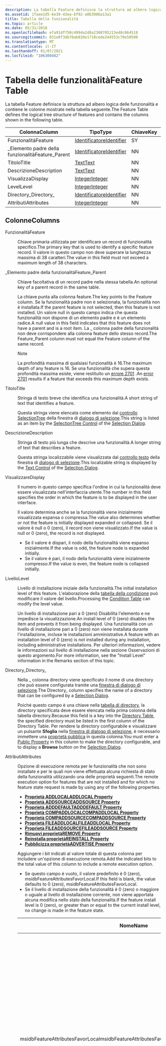 ```yaml
---
description: La tabella Feature definisce la struttura ad albero logica delle funzionalità e contiene le colonne mostrate nella tabella seguente.
ms.assetid: 1faee1d5-6e39-43ea-bf92-a0b3986a13a1
title: Tabella delle funzionalità
ms.topic: article
ms.date: 05/31/2018
ms.openlocfilehash: efa91df750c4994a2d8a2308705213e48c864518
ms.sourcegitcommit: 831e8f3db78ab820e1710cede244553c70e50500
ms.translationtype: MT
ms.contentlocale: it-IT
ms.lasthandoff: 01/07/2021
ms.locfileid: "106309482"
---
```

# <a name="feature-table"></a><span data-ttu-id="f759d-103">Tabella delle funzionalità</span><span class="sxs-lookup"><span data-stu-id="f759d-103">Feature Table</span></span>

<span data-ttu-id="f759d-104">La tabella Feature definisce la struttura ad albero logica delle funzionalità e contiene le colonne mostrate nella tabella seguente.</span><span class="sxs-lookup"><span data-stu-id="f759d-104">The Feature Table defines the logical tree structure of features and contains the columns shown in the following table.</span></span>



| <span data-ttu-id="f759d-105">Colonna</span><span class="sxs-lookup"><span data-stu-id="f759d-105">Column</span></span>          | <span data-ttu-id="f759d-106">Tipo</span><span class="sxs-lookup"><span data-stu-id="f759d-106">Type</span></span>                         | <span data-ttu-id="f759d-107">Chiave</span><span class="sxs-lookup"><span data-stu-id="f759d-107">Key</span></span> | <span data-ttu-id="f759d-108">Nullable</span><span class="sxs-lookup"><span data-stu-id="f759d-108">Nullable</span></span> |
|-----------------|------------------------------|-----|----------|
| <span data-ttu-id="f759d-109">Funzionalità</span><span class="sxs-lookup"><span data-stu-id="f759d-109">Feature</span></span>         | [<span data-ttu-id="f759d-110">Identificatore</span><span class="sxs-lookup"><span data-stu-id="f759d-110">Identifier</span></span>](identifier.md) | <span data-ttu-id="f759d-111">S</span><span class="sxs-lookup"><span data-stu-id="f759d-111">Y</span></span>   | <span data-ttu-id="f759d-112">N</span><span class="sxs-lookup"><span data-stu-id="f759d-112">N</span></span>        |
| <span data-ttu-id="f759d-113">\_Elemento padre della funzionalità</span><span class="sxs-lookup"><span data-stu-id="f759d-113">Feature\_Parent</span></span> | [<span data-ttu-id="f759d-114">Identificatore</span><span class="sxs-lookup"><span data-stu-id="f759d-114">Identifier</span></span>](identifier.md) | <span data-ttu-id="f759d-115">N</span><span class="sxs-lookup"><span data-stu-id="f759d-115">N</span></span>   | <span data-ttu-id="f759d-116">S</span><span class="sxs-lookup"><span data-stu-id="f759d-116">Y</span></span>        |
| <span data-ttu-id="f759d-117">Titolo</span><span class="sxs-lookup"><span data-stu-id="f759d-117">Title</span></span>           | [<span data-ttu-id="f759d-118">Text</span><span class="sxs-lookup"><span data-stu-id="f759d-118">Text</span></span>](text.md)             | <span data-ttu-id="f759d-119">N</span><span class="sxs-lookup"><span data-stu-id="f759d-119">N</span></span>   | <span data-ttu-id="f759d-120">S</span><span class="sxs-lookup"><span data-stu-id="f759d-120">Y</span></span>        |
| <span data-ttu-id="f759d-121">Descrizione</span><span class="sxs-lookup"><span data-stu-id="f759d-121">Description</span></span>     | [<span data-ttu-id="f759d-122">Text</span><span class="sxs-lookup"><span data-stu-id="f759d-122">Text</span></span>](text.md)             | <span data-ttu-id="f759d-123">N</span><span class="sxs-lookup"><span data-stu-id="f759d-123">N</span></span>   | <span data-ttu-id="f759d-124">S</span><span class="sxs-lookup"><span data-stu-id="f759d-124">Y</span></span>        |
| <span data-ttu-id="f759d-125">Visualizza</span><span class="sxs-lookup"><span data-stu-id="f759d-125">Display</span></span>         | [<span data-ttu-id="f759d-126">Integer</span><span class="sxs-lookup"><span data-stu-id="f759d-126">Integer</span></span>](integer.md)       | <span data-ttu-id="f759d-127">N</span><span class="sxs-lookup"><span data-stu-id="f759d-127">N</span></span>   | <span data-ttu-id="f759d-128">S</span><span class="sxs-lookup"><span data-stu-id="f759d-128">Y</span></span>        |
| <span data-ttu-id="f759d-129">Level</span><span class="sxs-lookup"><span data-stu-id="f759d-129">Level</span></span>           | [<span data-ttu-id="f759d-130">Integer</span><span class="sxs-lookup"><span data-stu-id="f759d-130">Integer</span></span>](integer.md)       | <span data-ttu-id="f759d-131">N</span><span class="sxs-lookup"><span data-stu-id="f759d-131">N</span></span>   | <span data-ttu-id="f759d-132">N</span><span class="sxs-lookup"><span data-stu-id="f759d-132">N</span></span>        |
| <span data-ttu-id="f759d-133">Directory\_</span><span class="sxs-lookup"><span data-stu-id="f759d-133">Directory\_</span></span>     | [<span data-ttu-id="f759d-134">Identificatore</span><span class="sxs-lookup"><span data-stu-id="f759d-134">Identifier</span></span>](identifier.md) | <span data-ttu-id="f759d-135">N</span><span class="sxs-lookup"><span data-stu-id="f759d-135">N</span></span>   | <span data-ttu-id="f759d-136">S</span><span class="sxs-lookup"><span data-stu-id="f759d-136">Y</span></span>        |
| <span data-ttu-id="f759d-137">Attributi</span><span class="sxs-lookup"><span data-stu-id="f759d-137">Attributes</span></span>      | [<span data-ttu-id="f759d-138">Integer</span><span class="sxs-lookup"><span data-stu-id="f759d-138">Integer</span></span>](integer.md)       | <span data-ttu-id="f759d-139">N</span><span class="sxs-lookup"><span data-stu-id="f759d-139">N</span></span>   | <span data-ttu-id="f759d-140">N</span><span class="sxs-lookup"><span data-stu-id="f759d-140">N</span></span>        |



 

## <a name="columns"></a><span data-ttu-id="f759d-141">Colonne</span><span class="sxs-lookup"><span data-stu-id="f759d-141">Columns</span></span>

<dl> <dt>

<span data-ttu-id="f759d-142"><span id="Feature"></span><span id="feature"></span><span id="FEATURE"></span>Funzionalità</span><span class="sxs-lookup"><span data-stu-id="f759d-142"><span id="Feature"></span><span id="feature"></span><span id="FEATURE"></span>Feature</span></span>
</dt> <dd>

<span data-ttu-id="f759d-143">Chiave primaria utilizzata per identificare un record di funzionalità specifico.</span><span class="sxs-lookup"><span data-stu-id="f759d-143">The primary key that is used to identify a specific feature record.</span></span> <span data-ttu-id="f759d-144">Il valore in questo campo non deve superare la lunghezza massima di 38 caratteri.</span><span class="sxs-lookup"><span data-stu-id="f759d-144">The value in this field must not exceed a maximum length of 38 characters.</span></span>

</dd> <dt>

<span data-ttu-id="f759d-145"><span id="Feature_Parent"></span><span id="feature_parent"></span><span id="FEATURE_PARENT"></span>\_Elemento padre della funzionalità</span><span class="sxs-lookup"><span data-stu-id="f759d-145"><span id="Feature_Parent"></span><span id="feature_parent"></span><span id="FEATURE_PARENT"></span>Feature\_Parent</span></span>
</dt> <dd>

<span data-ttu-id="f759d-146">Chiave facoltativa di un record padre nella stessa tabella.</span><span class="sxs-lookup"><span data-stu-id="f759d-146">An optional key of a parent record in the same table.</span></span>

<span data-ttu-id="f759d-147">La chiave punta alla colonna feature.</span><span class="sxs-lookup"><span data-stu-id="f759d-147">The key points to the Feature column.</span></span> <span data-ttu-id="f759d-148">Se la funzionalità padre non è selezionata, la funzionalità non è installata.</span><span class="sxs-lookup"><span data-stu-id="f759d-148">If the parent feature is not selected, then this feature is not installed.</span></span> <span data-ttu-id="f759d-149">Un valore null in questo campo indica che questa funzionalità non dispone di un elemento padre e è un elemento radice.</span><span class="sxs-lookup"><span data-stu-id="f759d-149">A null value in this field indicates that this feature does not have a parent and is a root item.</span></span> <span data-ttu-id="f759d-150">La \_ colonna padre della funzionalità non deve corrispondere alla colonna feature dello stesso record.</span><span class="sxs-lookup"><span data-stu-id="f759d-150">The Feature\_Parent column must not equal the Feature column of the same record.</span></span>

> [!Note]  
> <span data-ttu-id="f759d-151">La profondità massima di qualsiasi funzionalità è 16.</span><span class="sxs-lookup"><span data-stu-id="f759d-151">The maximum depth of any feature is 16.</span></span> <span data-ttu-id="f759d-152">Se una funzionalità che supera questa profondità massima esiste, viene restituito un [errore 2701](windows-installer-error-messages.md) .</span><span class="sxs-lookup"><span data-stu-id="f759d-152">An [error 2701](windows-installer-error-messages.md) results if a feature that exceeds this maximum depth exists.</span></span>

 

</dd> <dt>

<span data-ttu-id="f759d-153"><span id="Title"></span><span id="title"></span><span id="TITLE"></span>Titolo</span><span class="sxs-lookup"><span data-stu-id="f759d-153"><span id="Title"></span><span id="title"></span><span id="TITLE"></span>Title</span></span>
</dt> <dd>

<span data-ttu-id="f759d-154">Stringa di testo breve che identifica una funzionalità.</span><span class="sxs-lookup"><span data-stu-id="f759d-154">A short string of text that identifies a feature.</span></span>

<span data-ttu-id="f759d-155">Questa stringa viene elencata come elemento dal [controllo SelectionTree](selectiontree-control.md) della finestra di [dialogo di selezione](selection-dialog.md).</span><span class="sxs-lookup"><span data-stu-id="f759d-155">This string is listed as an item by the [SelectionTree Control](selectiontree-control.md) of the [Selection Dialog](selection-dialog.md).</span></span>

</dd> <dt>

<span data-ttu-id="f759d-156"><span id="Description"></span><span id="description"></span><span id="DESCRIPTION"></span>Descrizione</span><span class="sxs-lookup"><span data-stu-id="f759d-156"><span id="Description"></span><span id="description"></span><span id="DESCRIPTION"></span>Description</span></span>
</dt> <dd>

<span data-ttu-id="f759d-157">Stringa di testo più lunga che descrive una funzionalità.</span><span class="sxs-lookup"><span data-stu-id="f759d-157">A longer string of text that describes a feature.</span></span>

<span data-ttu-id="f759d-158">Questa stringa localizzabile viene visualizzata dal [controllo testo](text-control.md) della finestra di [dialogo di selezione](selection-dialog.md).</span><span class="sxs-lookup"><span data-stu-id="f759d-158">This localizable string is displayed by the [Text Control](text-control.md) of the [Selection Dialog](selection-dialog.md).</span></span>

</dd> <dt>

<span data-ttu-id="f759d-159"><span id="Display"></span><span id="display"></span><span id="DISPLAY"></span>Visualizzare</span><span class="sxs-lookup"><span data-stu-id="f759d-159"><span id="Display"></span><span id="display"></span><span id="DISPLAY"></span>Display</span></span>
</dt> <dd>

<span data-ttu-id="f759d-160">Il numero in questo campo specifica l'ordine in cui la funzionalità deve essere visualizzata nell'interfaccia utente.</span><span class="sxs-lookup"><span data-stu-id="f759d-160">The number in this field specifies the order in which the feature is to be displayed in the user interface.</span></span>

<span data-ttu-id="f759d-161">Il valore determina anche se la funzionalità viene inizialmente visualizzata espansa o compressa.</span><span class="sxs-lookup"><span data-stu-id="f759d-161">The value also determines whether or not the feature is initially displayed expanded or collapsed.</span></span> <span data-ttu-id="f759d-162">Se il valore è null o 0 (zero), il record non viene visualizzato.</span><span class="sxs-lookup"><span data-stu-id="f759d-162">If the value is null or 0 (zero), the record is not displayed.</span></span>

-   <span data-ttu-id="f759d-163">Se il valore è dispari, il nodo della funzionalità viene espanso inizialmente.</span><span class="sxs-lookup"><span data-stu-id="f759d-163">If the value is odd, the feature node is expanded initially.</span></span>
-   <span data-ttu-id="f759d-164">Se il valore è pari, il nodo della funzionalità viene inizialmente compresso.</span><span class="sxs-lookup"><span data-stu-id="f759d-164">If the value is even, the feature node is collapsed initially.</span></span>

</dd> <dt>

<span data-ttu-id="f759d-165"><span id="Level"></span><span id="level"></span><span id="LEVEL"></span>Livello</span><span class="sxs-lookup"><span data-stu-id="f759d-165"><span id="Level"></span><span id="level"></span><span id="LEVEL"></span>Level</span></span>
</dt> <dd>

<span data-ttu-id="f759d-166">Livello di installazione iniziale della funzionalità.</span><span class="sxs-lookup"><span data-stu-id="f759d-166">The initial installation level of this feature.</span></span> <span data-ttu-id="f759d-167">L'elaborazione della [tabella della condizione](condition-table.md) può modificare il valore del livello.</span><span class="sxs-lookup"><span data-stu-id="f759d-167">Processing the [Condition Table](condition-table.md) can modify the level value.</span></span>

<span data-ttu-id="f759d-168">Un livello di installazione pari a 0 (zero) Disabilita l'elemento e ne impedisce la visualizzazione.</span><span class="sxs-lookup"><span data-stu-id="f759d-168">An install level of 0 (zero) disables the item and prevents it from being displayed.</span></span> <span data-ttu-id="f759d-169">Una funzionalità con un livello di installazione pari a 0 (zero) non viene installata durante l'installazione, incluse le installazioni amministrative.</span><span class="sxs-lookup"><span data-stu-id="f759d-169">A feature with an installation level of 0 (zero) is not installed during any installation, including administrative installations.</span></span> <span data-ttu-id="f759d-170">Per ulteriori informazioni, vedere le informazioni sul livello di installazione nella sezione Osservazioni di questo argomento.</span><span class="sxs-lookup"><span data-stu-id="f759d-170">For more information, see the "Install Level" information in the Remarks section of this topic.</span></span>

</dd> <dt>

<span data-ttu-id="f759d-171"><span id="Directory_"></span><span id="directory_"></span><span id="DIRECTORY_"></span>Directory\_</span><span class="sxs-lookup"><span data-stu-id="f759d-171"><span id="Directory_"></span><span id="directory_"></span><span id="DIRECTORY_"></span>Directory\_</span></span>
</dt> <dd>

<span data-ttu-id="f759d-172">Nella \_ colonna directory viene specificato il nome di una directory che può essere configurata tramite una [finestra di dialogo di selezione](selection-dialog.md).</span><span class="sxs-lookup"><span data-stu-id="f759d-172">The Directory\_ column specifies the name of a directory that can be configured by a [Selection Dialog](selection-dialog.md).</span></span>

<span data-ttu-id="f759d-173">Poiché questo campo è una chiave nella [tabella di directory](directory-table.md), la directory specificata deve essere elencata nella prima colonna della tabella directory.</span><span class="sxs-lookup"><span data-stu-id="f759d-173">Because this field is a key into the [Directory Table](directory-table.md), the specified directory must be listed in the first column of the Directory Table.</span></span> <span data-ttu-id="f759d-174">Per rendere la directory configurabile e visualizzare un pulsante **Sfoglia** nella [finestra di dialogo di selezione](selection-dialog.md), è necessario immettere una [proprietà pubblica](public-properties.md) in questa colonna.</span><span class="sxs-lookup"><span data-stu-id="f759d-174">You must enter a [Public Property](public-properties.md) in this column to make the directory configurable, and to display a **Browse** button on the [Selection Dialog](selection-dialog.md).</span></span>

</dd> <dt>

<span data-ttu-id="f759d-175"><span id="Attributes"></span><span id="attributes"></span><span id="ATTRIBUTES"></span>Attributi</span><span class="sxs-lookup"><span data-stu-id="f759d-175"><span id="Attributes"></span><span id="attributes"></span><span id="ATTRIBUTES"></span>Attributes</span></span>
</dt> <dd>

<span data-ttu-id="f759d-176">Opzione di esecuzione remota per le funzionalità che non sono installate e per le quali non viene effettuata alcuna richiesta di stato della funzionalità utilizzando una delle proprietà seguenti.</span><span class="sxs-lookup"><span data-stu-id="f759d-176">The remote execution option for features that are not installed and for which no feature state request is made by using any of the following properties.</span></span>

-   [<span data-ttu-id="f759d-177">**Proprietà ADDLOCAL**</span><span class="sxs-lookup"><span data-stu-id="f759d-177">**ADDLOCAL Property**</span></span>](addlocal.md)
-   [<span data-ttu-id="f759d-178">**Proprietà ADDSOURCE**</span><span class="sxs-lookup"><span data-stu-id="f759d-178">**ADDSOURCE Property**</span></span>](addsource.md)
-   [<span data-ttu-id="f759d-179">**Proprietà ADDDEFAULT**</span><span class="sxs-lookup"><span data-stu-id="f759d-179">**ADDDEFAULT Property**</span></span>](adddefault.md)
-   [<span data-ttu-id="f759d-180">**Proprietà COMPADDLOCAL**</span><span class="sxs-lookup"><span data-stu-id="f759d-180">**COMPADDLOCAL Property**</span></span>](compaddlocal.md)
-   [<span data-ttu-id="f759d-181">**Proprietà COMPADDSOURCE**</span><span class="sxs-lookup"><span data-stu-id="f759d-181">**COMPADDSOURCE Property**</span></span>](compaddsource.md)
-   [<span data-ttu-id="f759d-182">**Proprietà FILEADDLOCAL**</span><span class="sxs-lookup"><span data-stu-id="f759d-182">**FILEADDLOCAL Property**</span></span>](fileaddlocal.md)
-   [<span data-ttu-id="f759d-183">**Proprietà FILEADDSOURCE**</span><span class="sxs-lookup"><span data-stu-id="f759d-183">**FILEADDSOURCE Property**</span></span>](fileaddsource.md)
-   [<span data-ttu-id="f759d-184">**Rimuovi proprietà**</span><span class="sxs-lookup"><span data-stu-id="f759d-184">**REMOVE Property**</span></span>](remove.md)
-   [<span data-ttu-id="f759d-185">**Reinstalla proprietà**</span><span class="sxs-lookup"><span data-stu-id="f759d-185">**REINSTALL Property**</span></span>](reinstall.md)
-   [<span data-ttu-id="f759d-186">**Pubblicizza proprietà**</span><span class="sxs-lookup"><span data-stu-id="f759d-186">**ADVERTISE Property**</span></span>](advertise.md)

<span data-ttu-id="f759d-187">Aggiungere i bit indicati al valore totale di questa colonna per includere un'opzione di esecuzione remota.</span><span class="sxs-lookup"><span data-stu-id="f759d-187">Add the indicated bits to the total value of this column to include a remote execution option.</span></span>

-   <span data-ttu-id="f759d-188">Se questo campo è vuoto, il valore predefinito è 0 (zero), msidbFeatureAttributesFavorLocal.</span><span class="sxs-lookup"><span data-stu-id="f759d-188">If this field is blank, the value defaults to 0 (zero), msidbFeatureAttributesFavorLocal.</span></span>
-   <span data-ttu-id="f759d-189">Se il livello di installazione della funzionalità è 0 (zero) o maggiore o uguale al livello di installazione corrente, non viene apportata alcuna modifica nello stato della funzionalità.</span><span class="sxs-lookup"><span data-stu-id="f759d-189">If the feature install level is 0 (zero), or greater than or equal to the current install level, no change is made in the feature state.</span></span>



| <span data-ttu-id="f759d-190">Nome</span><span class="sxs-lookup"><span data-stu-id="f759d-190">Name</span></span>                                         | <span data-ttu-id="f759d-191">Decimal</span><span class="sxs-lookup"><span data-stu-id="f759d-191">Decimal</span></span> | <span data-ttu-id="f759d-192">Valore esadecimale</span><span class="sxs-lookup"><span data-stu-id="f759d-192">Hexadecimal</span></span> | <span data-ttu-id="f759d-193">Descrizione</span><span class="sxs-lookup"><span data-stu-id="f759d-193">Description</span></span>                                                                                                                                                                                                                                                                                                                                                                                                                                                                                                                                                                                                                                                                                                                                                                                                                                                                                                                                                                                                                                                                                                                                                                                                                     |
|----------------------------------------------|---------|-------------|---------------------------------------------------------------------------------------------------------------------------------------------------------------------------------------------------------------------------------------------------------------------------------------------------------------------------------------------------------------------------------------------------------------------------------------------------------------------------------------------------------------------------------------------------------------------------------------------------------------------------------------------------------------------------------------------------------------------------------------------------------------------------------------------------------------------------------------------------------------------------------------------------------------------------------------------------------------------------------------------------------------------------------------------------------------------------------------------------------------------------------------------------------------------------------------------------------------------------------|
| <span data-ttu-id="f759d-194">msidbFeatureAttributesFavorLocal</span><span class="sxs-lookup"><span data-stu-id="f759d-194">msidbFeatureAttributesFavorLocal</span></span>             | <span data-ttu-id="f759d-195">0</span><span class="sxs-lookup"><span data-stu-id="f759d-195">0</span></span>       | <span data-ttu-id="f759d-196">0x0000</span><span class="sxs-lookup"><span data-stu-id="f759d-196">0x0000</span></span>      | <span data-ttu-id="f759d-197">I componenti di questa funzionalità che non sono contrassegnati per l'installazione dall'origine sono installati localmente.</span><span class="sxs-lookup"><span data-stu-id="f759d-197">Components of this feature that are not marked for installation from source are installed locally.</span></span> <span data-ttu-id="f759d-198">Componente condiviso da due o più funzionalità, alcune delle quali sono impostate su msidbFeatureAttributesFavorLocal e alcune su msidbFeatureAttributesFavorSource, vengono installate localmente.</span><span class="sxs-lookup"><span data-stu-id="f759d-198">A component shared by two or more features, some of which are set to msidbFeatureAttributesFavorLocal and some to msidbFeatureAttributesFavorSource, is installed locally.</span></span> <span data-ttu-id="f759d-199">I componenti contrassegnati come msidbComponentAttributesSourceOnly nella [tabella dei componenti](component-table.md) vengono sempre eseguiti dal CD/server di origine.</span><span class="sxs-lookup"><span data-stu-id="f759d-199">Components marked msidbComponentAttributesSourceOnly in the [Component Table](component-table.md) are always run from the source CD/server.</span></span> <span data-ttu-id="f759d-200">BITS msidbFeatureAttributesFavorLocal e msidbFeatureAttributesFavorSource funzionano con le funzionalità non elencate dalla [**proprietà ADVERTISE**](advertise.md).</span><span class="sxs-lookup"><span data-stu-id="f759d-200">The bits msidbFeatureAttributesFavorLocal and msidbFeatureAttributesFavorSource work with features not listed by the [**ADVERTISE Property**](advertise.md).</span></span>                                                                                                                                                                                                                                                                                                                                                                                                                                                                                                                                                                                                                                        |
| <span data-ttu-id="f759d-201">msidbFeatureAttributesFavorSource</span><span class="sxs-lookup"><span data-stu-id="f759d-201">msidbFeatureAttributesFavorSource</span></span>            | <span data-ttu-id="f759d-202">1</span><span class="sxs-lookup"><span data-stu-id="f759d-202">1</span></span>       | <span data-ttu-id="f759d-203">0x0001</span><span class="sxs-lookup"><span data-stu-id="f759d-203">0x0001</span></span>      | <span data-ttu-id="f759d-204">I componenti di questa funzionalità non contrassegnati per l'installazione locale sono installati per l'esecuzione dal CD-ROM o dal server di origine.</span><span class="sxs-lookup"><span data-stu-id="f759d-204">Components of this feature not marked for local installation are installed to run from the source CD-ROM or server.</span></span> <span data-ttu-id="f759d-205">Un componente condiviso da due o più funzionalità, alcune delle quali sono impostate su msidbFeatureAttributesFavorLocal e alcune su msidbFeatureAttributesFavorSource, viene installato per l'esecuzione in locale.</span><span class="sxs-lookup"><span data-stu-id="f759d-205">A component shared by two or more features, some of which are set to msidbFeatureAttributesFavorLocal and some to msidbFeatureAttributesFavorSource, is installed to run locally.</span></span> <span data-ttu-id="f759d-206">I componenti contrassegnati come msidbComponentAttributesLocalOnly nella [tabella dei componenti](component-table.md) vengono sempre installati localmente.</span><span class="sxs-lookup"><span data-stu-id="f759d-206">Components marked msidbComponentAttributesLocalOnly in the [Component Table](component-table.md) are always installed locally.</span></span> <span data-ttu-id="f759d-207">BITS msidbFeatureAttributesFavorLocal e msidbFeatureAttributesFavorSource funzionano con le funzionalità non elencate dalla [**proprietà ADVERTISE**](advertise.md).</span><span class="sxs-lookup"><span data-stu-id="f759d-207">The bits msidbFeatureAttributesFavorLocal and msidbFeatureAttributesFavorSource work with features not listed by the [**ADVERTISE Property**](advertise.md).</span></span><br/>                                                                                                                                                                                                                                                                                                                                                                                                                                                                                                                                                                                                                  |
| <span data-ttu-id="f759d-208">msidbFeatureAttributesFollowParent</span><span class="sxs-lookup"><span data-stu-id="f759d-208">msidbFeatureAttributesFollowParent</span></span>           | <span data-ttu-id="f759d-209">2</span><span class="sxs-lookup"><span data-stu-id="f759d-209">2</span></span>       | <span data-ttu-id="f759d-210">0x0002</span><span class="sxs-lookup"><span data-stu-id="f759d-210">0x0002</span></span>      | <span data-ttu-id="f759d-211">Impostare questo attributo e lo stato della funzionalità corrisponde allo stato dell'elemento padre della funzionalità.</span><span class="sxs-lookup"><span data-stu-id="f759d-211">Set this attribute and the state of the feature is the same as the state of the feature's parent.</span></span> <span data-ttu-id="f759d-212">Non è possibile usare questa opzione se la funzionalità si trova nella radice di un albero delle funzionalità.</span><span class="sxs-lookup"><span data-stu-id="f759d-212">You cannot use this option if the feature is located at the root of a feature tree.</span></span> <span data-ttu-id="f759d-213">Omettere questo attributo e lo stato della funzionalità viene determinato in base a msidbFeatureAttributesDisallowAdvertise e msidbFeatureAttributesFavorLocal e msidbFeatureAttributesFavorSource.</span><span class="sxs-lookup"><span data-stu-id="f759d-213">Omit this attribute and the feature state is determined according to msidbFeatureAttributesDisallowAdvertise and msidbFeatureAttributesFavorLocal and msidbFeatureAttributesFavorSource.</span></span><br/> <span data-ttu-id="f759d-214">Per garantire che lo stato della funzionalità figlio segua sempre lo stato del relativo elemento padre, anche quando l'elemento figlio e il padre vengono inizialmente impostati come assenti nel controllo SelectionTree, è necessario includere sia msidbFeatureAttributesFollowParent che msidbFeatureAttributesUIDisallowAbsent negli attributi della funzionalità figlio.</span><span class="sxs-lookup"><span data-stu-id="f759d-214">To guarantee that the child feature's state always follows the state of its parent, even when the child and parent are initially set to absent in the SelectionTree Control, you must include both msidbFeatureAttributesFollowParent and msidbFeatureAttributesUIDisallowAbsent in the attributes of the child feature.</span></span><br/> <span data-ttu-id="f759d-215">Si noti che se si imposta msidbFeatureAttributesFollowParent senza impostare msidbFeatureAttributesUIDisallowAbsent, il programma di installazione non è in grado di forzare la funzionalità figlio fuori dallo stato assente.</span><span class="sxs-lookup"><span data-stu-id="f759d-215">Note that if you set msidbFeatureAttributesFollowParent without setting msidbFeatureAttributesUIDisallowAbsent, the installer cannot force the child feature out of the absent state.</span></span> <span data-ttu-id="f759d-216">In questo caso, la funzionalità figlio corrisponde allo stato di installazione del padre solo se l'elemento figlio è impostato su un valore diverso da assente.</span><span class="sxs-lookup"><span data-stu-id="f759d-216">In this case, the child feature matches the parent's installation state only if the child is set to something other than absent.</span></span><br/> <span data-ttu-id="f759d-217">Impostare msidbFeatureAttributesFollowParent e msidbFeatureAttributesUIDisallowAbsent per assicurarsi che una funzionalità figlio segua lo stato della funzionalità padre.</span><span class="sxs-lookup"><span data-stu-id="f759d-217">Set msidbFeatureAttributesFollowParent and msidbFeatureAttributesUIDisallowAbsent to ensure a child feature follows the state of the parent feature.</span></span><br/> |
| <span data-ttu-id="f759d-218">msidbFeatureAttributesFavorAdvertise</span><span class="sxs-lookup"><span data-stu-id="f759d-218">msidbFeatureAttributesFavorAdvertise</span></span>         | <span data-ttu-id="f759d-219">4</span><span class="sxs-lookup"><span data-stu-id="f759d-219">4</span></span>       | <span data-ttu-id="f759d-220">0x0004</span><span class="sxs-lookup"><span data-stu-id="f759d-220">0x0004</span></span>      | <span data-ttu-id="f759d-221">Impostare questo attributo e lo stato della funzionalità è advertise.</span><span class="sxs-lookup"><span data-stu-id="f759d-221">Set this attribute and the feature state is Advertise.</span></span> <span data-ttu-id="f759d-222">Se la funzionalità è elencata dalla [**Proprietà AddDefault**](adddefault.md) , questo bit viene ignorato e lo stato della funzionalità viene determinato in base a MsidbFeatureAttributesFavorLocal e msidbFeatureAttributesFavorSource.</span><span class="sxs-lookup"><span data-stu-id="f759d-222">If the feature is listed by the [**ADDDEFAULT Property**](adddefault.md) this bit is ignored and the feature state is determined according to msidbFeatureAttributesFavorLocal and msidbFeatureAttributesFavorSource.</span></span> <span data-ttu-id="f759d-223">Omettere questo attributo e lo stato della funzionalità viene determinato in base a msidbFeatureAttributesDisallowAdvertise e msidbFeatureAttributesFavorLocal e msidbFeatureAttributesFavorSource.</span><span class="sxs-lookup"><span data-stu-id="f759d-223">Omit this attribute and the feature state is determined according to msidbFeatureAttributesDisallowAdvertise and msidbFeatureAttributesFavorLocal and msidbFeatureAttributesFavorSource.</span></span><br/>                                                                                                                                                                                                                                                                                                                                                                                                                                                                                                                                                                                                                                                                                                                                               |
| <span data-ttu-id="f759d-224">msidbFeatureAttributesDisallowAdvertise</span><span class="sxs-lookup"><span data-stu-id="f759d-224">msidbFeatureAttributesDisallowAdvertise</span></span>      | <span data-ttu-id="f759d-225">8</span><span class="sxs-lookup"><span data-stu-id="f759d-225">8</span></span>       | <span data-ttu-id="f759d-226">0x0008</span><span class="sxs-lookup"><span data-stu-id="f759d-226">0x0008</span></span>      | <span data-ttu-id="f759d-227">Si noti che questo bit funziona solo con le funzionalità elencate dalla [**proprietà ADVERTISE**](advertise.md).</span><span class="sxs-lookup"><span data-stu-id="f759d-227">Note that this bit works only with features that are listed by the [**ADVERTISE Property**](advertise.md).</span></span> <span data-ttu-id="f759d-228">Impostare questo attributo per impedire che la funzionalità venga annunciata.</span><span class="sxs-lookup"><span data-stu-id="f759d-228">Set this attribute to prevent the feature from being advertised.</span></span><br/> <span data-ttu-id="f759d-229">Impostare questo attributo e se la funzionalità elencata non è un elemento padre o un elemento figlio, la funzionalità viene installata in base a msidbFeatureAttributesFavorLocal e msidbFeatureAttributesFavorSource.</span><span class="sxs-lookup"><span data-stu-id="f759d-229">Set this attribute and if the listed feature is not a parent or child, the feature is installed according to msidbFeatureAttributesFavorLocal and msidbFeatureAttributesFavorSource.</span></span><br/> <span data-ttu-id="f759d-230">Impostare questo attributo per l'elemento padre di una funzionalità elencata e l'elemento padre è installato.</span><span class="sxs-lookup"><span data-stu-id="f759d-230">Set this attribute for the parent of a listed feature and the parent is installed.</span></span><br/> <span data-ttu-id="f759d-231">Impostare questo attributo per l'elemento figlio di una funzionalità elencata e lo stato del figlio è assente.</span><span class="sxs-lookup"><span data-stu-id="f759d-231">Set this attribute for the child of a listed feature and the state of the child is Absent.</span></span><br/> <span data-ttu-id="f759d-232">Omettere questo attributo e se la funzionalità elencata non è un elemento padre o un elemento figlio, lo stato della funzionalità è advertise.</span><span class="sxs-lookup"><span data-stu-id="f759d-232">Omit this attribute and if the listed feature is not a parent or child, the feature state is Advertise.</span></span><br/> <span data-ttu-id="f759d-233">Omettere questo attributo e se la funzionalità elencata è un elemento padre o un elemento figlio, lo stato di entrambe le funzionalità è advertise.</span><span class="sxs-lookup"><span data-stu-id="f759d-233">Omit this attribute and if the listed feature is a parent or child, the state of both features is Advertise.</span></span><br/>                                                                                                                                                                                                                                                                                                                                                                                          |
| <span data-ttu-id="f759d-234">msidbFeatureAttributesUIDisallowAbsent</span><span class="sxs-lookup"><span data-stu-id="f759d-234">msidbFeatureAttributesUIDisallowAbsent</span></span>       | <span data-ttu-id="f759d-235">16</span><span class="sxs-lookup"><span data-stu-id="f759d-235">16</span></span>      | <span data-ttu-id="f759d-236">0x0010</span><span class="sxs-lookup"><span data-stu-id="f759d-236">0x0010</span></span>      | <span data-ttu-id="f759d-237">Impostare questo attributo e l'interfaccia utente non visualizza un'opzione per impostare lo stato della funzionalità su assente.</span><span class="sxs-lookup"><span data-stu-id="f759d-237">Set this attribute and the user interface does not display an option to change the feature state to Absent.</span></span> <span data-ttu-id="f759d-238">L'impostazione di questo attributo impone la funzionalità allo stato di installazione, indipendentemente dal fatto che la funzionalità sia visibile o meno nell'interfaccia utente.</span><span class="sxs-lookup"><span data-stu-id="f759d-238">Setting this attribute forces the feature to the installation state, whether or not the feature is visible in the UI.</span></span> <span data-ttu-id="f759d-239">Omettere questo attributo e l'interfaccia utente visualizza un'opzione per modificare lo stato della funzionalità in assente.</span><span class="sxs-lookup"><span data-stu-id="f759d-239">Omit this attribute and the user interface displays an option to change the feature state to Absent.</span></span><br/> <span data-ttu-id="f759d-240">Impostare msidbFeatureAttributesFollowParent e msidbFeatureAttributesUIDisallowAbsent per assicurarsi che una funzionalità figlio segua lo stato della funzionalità padre.</span><span class="sxs-lookup"><span data-stu-id="f759d-240">Set msidbFeatureAttributesFollowParent and msidbFeatureAttributesUIDisallowAbsent to ensure a child feature follows the state of the parent feature.</span></span><br/> <span data-ttu-id="f759d-241">L'impostazione di questo attributo non solo influisca sull'interfaccia utente, ma impone anche alla funzionalità lo stato di installazione se la funzionalità è visibile o meno nell'interfaccia utente.</span><span class="sxs-lookup"><span data-stu-id="f759d-241">Setting this attribute not only affects the UI, but also forces the feature to the install state whether the feature is visible in the UI or not.</span></span><br/>                                                                                                                                                                                                                                                                                                                                                                                                                                                                                                                                                  |
| <span data-ttu-id="f759d-242">msidbFeatureAttributesNoUnsupportedAdvertise</span><span class="sxs-lookup"><span data-stu-id="f759d-242">msidbFeatureAttributesNoUnsupportedAdvertise</span></span> | <span data-ttu-id="f759d-243">32</span><span class="sxs-lookup"><span data-stu-id="f759d-243">32</span></span>      | <span data-ttu-id="f759d-244">0x0020</span><span class="sxs-lookup"><span data-stu-id="f759d-244">0x0020</span></span>      | <span data-ttu-id="f759d-245">Impostare questo attributo e la pubblicità viene disabilitata per la funzionalità se la shell del sistema operativo non supporta i descrittori di Windows Installer.</span><span class="sxs-lookup"><span data-stu-id="f759d-245">Set this attribute and advertising is disabled for the feature if the operating system shell does not support Windows Installer descriptors.</span></span> <span data-ttu-id="f759d-246">Omettere questo attributo e la pubblicità non è disabilitata.</span><span class="sxs-lookup"><span data-stu-id="f759d-246">Omit this attribute and advertising is not disabled.</span></span><br/>                                                                                                                                                                                                                                                                                                                                                                                                                                                                                                                                                                                                                                                                                                                                                                                                                                                                                                                                                                                                                    |



 

<span data-ttu-id="f759d-247">Alcuni attributi sono esclusivi tra loro.</span><span class="sxs-lookup"><span data-stu-id="f759d-247">Some attributes are exclusive of each other.</span></span> <span data-ttu-id="f759d-248">Se si tenta di impostare questi attributi insieme nella stessa funzionalità, il pacchetto di installazione non riesce a eseguire la [**convalida del pacchetto**](package-validation.md).</span><span class="sxs-lookup"><span data-stu-id="f759d-248">Attempting to set these attributes together on the same feature causes the installation package to fail [**Package Validation**](package-validation.md).</span></span>

-   <span data-ttu-id="f759d-249">Non usare msidbFeatureAttributesFavorAdvertise con msidbFeatureAttributesDisallowAdvertise.</span><span class="sxs-lookup"><span data-stu-id="f759d-249">Do not use msidbFeatureAttributesFavorAdvertise with msidbFeatureAttributesDisallowAdvertise.</span></span>
-   <span data-ttu-id="f759d-250">Non usare msidbFeatureAttributesNoUnsupportedAdvertise con msidbFeatureAttributesDisallowAdvertise insieme.</span><span class="sxs-lookup"><span data-stu-id="f759d-250">Do not use msidbFeatureAttributesNoUnsupportedAdvertise with msidbFeatureAttributesDisallowAdvertise together.</span></span>
-   <span data-ttu-id="f759d-251">Non usare msidbFeatureAttributesFollowParent con msidbFeatureAttributesFavorSource.</span><span class="sxs-lookup"><span data-stu-id="f759d-251">Do not use msidbFeatureAttributesFollowParent with msidbFeatureAttributesFavorSource.</span></span>
-   <span data-ttu-id="f759d-252">Si noti che i valori msidbFeatureAttributesFollowParent e msidbFeatureAttributesFavorLocal si escludono a vicenda.</span><span class="sxs-lookup"><span data-stu-id="f759d-252">Note that the msidbFeatureAttributesFollowParent and msidbFeatureAttributesFavorLocal values are mutually exclusive.</span></span> <span data-ttu-id="f759d-253">Se viene usato il valore msidbFeatureAttributesFollowParent, si presuppone che il valore di msidbFeatureAttributesFavorLocal non esista.</span><span class="sxs-lookup"><span data-stu-id="f759d-253">If the msidbFeatureAttributesFollowParent value is used, the msidbFeatureAttributesFavorLocal value is assumed to not exist.</span></span>

</dd> </dl>

<span data-ttu-id="f759d-254">Si noti che se è installata una funzionalità figlio, viene installata anche la relativa funzionalità padre.</span><span class="sxs-lookup"><span data-stu-id="f759d-254">Note that if a child feature is installed, its parent feature is also installed.</span></span> <span data-ttu-id="f759d-255">Se è installata una funzionalità padre, la relativa funzionalità figlio non viene necessariamente installata a meno che non siano impostati gli attributi msidbFeatureAttributesFollowParent e msidbFeatureAttributesUIDisallowAbsent.</span><span class="sxs-lookup"><span data-stu-id="f759d-255">If a parent feature is installed, its child feature is not necessarily installed unless its msidbFeatureAttributesFollowParent and msidbFeatureAttributesUIDisallowAbsent attributes are set.</span></span> <span data-ttu-id="f759d-256">Questa relazione gerarchica dell'installazione delle funzionalità padre e figlio viene usata anche per le installazioni e le installazioni GUI che usano le proprietà della riga di comando.</span><span class="sxs-lookup"><span data-stu-id="f759d-256">This hierarchical relationship of the installation of parent and child features is also used for the GUI installations and installations that use command-line properties.</span></span>

## <a name="remarks"></a><span data-ttu-id="f759d-257">Commenti</span><span class="sxs-lookup"><span data-stu-id="f759d-257">Remarks</span></span>

<span data-ttu-id="f759d-258">A questa tabella vengono aggiunte diverse colonne temporanee quando vengono caricate in memoria per i calcoli utilizzati dalla selezione di costi e interfacce utente (UI).</span><span class="sxs-lookup"><span data-stu-id="f759d-258">Several additional temporary columns are added to this table when it is loaded into memory for computations used by costing and user interface (UI) selection.</span></span>

<span data-ttu-id="f759d-259">Un componente può essere condiviso tra due o più funzionalità o applicazioni.</span><span class="sxs-lookup"><span data-stu-id="f759d-259">A component can be shared between two or more features or applications.</span></span> <span data-ttu-id="f759d-260">Se due o più funzionalità fanno riferimento allo stesso componente, il componente verrà selezionato per l'installazione se è stata selezionata una delle funzionalità associate.</span><span class="sxs-lookup"><span data-stu-id="f759d-260">If two or more features refer to the same component, then that component is selected for installation if any of the associated features are selected.</span></span> <span data-ttu-id="f759d-261">Questo può anche essere il motivo per cui le funzionalità figlio non vengono disinstallate quando viene rimossa una funzionalità padre.</span><span class="sxs-lookup"><span data-stu-id="f759d-261">This can also be the reason child features are not uninstalled when a parent feature is removed.</span></span> <span data-ttu-id="f759d-262">Se la funzionalità figlio è costituita da componenti necessari per altre funzionalità o applicazioni, il Windows Installer non rimuove la funzionalità figlio.</span><span class="sxs-lookup"><span data-stu-id="f759d-262">If the child feature consists of components needed by other features or applications, the Windows Installer does not remove the child feature.</span></span>

<span data-ttu-id="f759d-263">Per ulteriori informazioni, vedere [controllo degli Stati di selezione delle funzionalità](controlling-feature-selection-states.md).</span><span class="sxs-lookup"><span data-stu-id="f759d-263">For more information, see [Controlling Feature Selection States](controlling-feature-selection-states.md).</span></span>

<span data-ttu-id="f759d-264">Livello di installazione:</span><span class="sxs-lookup"><span data-stu-id="f759d-264">Install Level:</span></span>

-   <span data-ttu-id="f759d-265">Per qualsiasi installazione, è disponibile un livello di installazione definito, che è un valore integrale compreso tra 1 e 32.767.</span><span class="sxs-lookup"><span data-stu-id="f759d-265">For any installation, there is a defined install level, which is an integral value from 1 to 32,767.</span></span> <span data-ttu-id="f759d-266">Il valore iniziale è determinato dalla [**Proprietà INSTALLLEVEL**](installlevel.md), impostata nella [tabella delle proprietà](property-table.md).</span><span class="sxs-lookup"><span data-stu-id="f759d-266">The initial value is determined by the [**INSTALLLEVEL Property**](installlevel.md), which is set in the [Property Table](property-table.md).</span></span>
-   <span data-ttu-id="f759d-267">Una funzionalità viene installata solo se il valore del livello di funzionalità è minore o uguale al livello di installazione corrente.</span><span class="sxs-lookup"><span data-stu-id="f759d-267">A feature is installed only if the feature level value is less than or equal to the current install level.</span></span> <span data-ttu-id="f759d-268">L'interfaccia utente può essere creata in modo che, al momento dell'inizializzazione dell'installazione, il programma di installazione consenta all'utente di modificare il livello di installazione di qualsiasi funzionalità nella tabella delle funzionalità.</span><span class="sxs-lookup"><span data-stu-id="f759d-268">The UI can be authored so that when the installation is initialized, the Installer allows the user to modify the install level of any feature in the Feature Table.</span></span> <span data-ttu-id="f759d-269">Un autore, ad esempio, può definire i valori del livello di installazione che rappresentano opzioni di installazione specifiche, ad esempio **personalizzato**, **tipico** o **minimo**, quindi creare una finestra di dialogo che usa [SetInstallLevel ControlEvents](setinstalllevel-controlevent.md) per consentire all'utente di selezionare uno di questi Stati.</span><span class="sxs-lookup"><span data-stu-id="f759d-269">For example, an author can define install level values that represent specific installation options, such as **Custom**, **Typical**, or **Minimum**, and then create a dialog box that uses [SetInstallLevel ControlEvents](setinstalllevel-controlevent.md) to enable the user to select one of these states.</span></span>
-   <span data-ttu-id="f759d-270">A seconda dello stato selezionato dall'utente, la finestra di dialogo Imposta la proprietà livello di installazione sul valore corrispondente.</span><span class="sxs-lookup"><span data-stu-id="f759d-270">Depending on the state the user selects, the dialog box sets the install level property to the corresponding value.</span></span> <span data-ttu-id="f759d-271">Se l'autore assegna un livello **tipico** di 100 e l'utente seleziona **tipico**, vengono installate solo le funzionalità con un livello di 100 o inferiore.</span><span class="sxs-lookup"><span data-stu-id="f759d-271">If the author assigns **Typical** a level of 100 and the user selects **Typical**, only those features with a level of 100 or less are installed.</span></span> <span data-ttu-id="f759d-272">Inoltre, l'opzione **personalizzata** potrebbe causare un'altra finestra di dialogo che contiene un [controllo SelectionTree](selectiontree-control.md).</span><span class="sxs-lookup"><span data-stu-id="f759d-272">In addition, the **Custom** option could lead to another dialog box that contains a [SelectionTree Control](selectiontree-control.md).</span></span> <span data-ttu-id="f759d-273">Il controllo SelectionTree consente quindi all'utente di modificare singolarmente se ogni funzionalità è installata o meno.</span><span class="sxs-lookup"><span data-stu-id="f759d-273">The SelectionTree Control then allows the user to individually change whether or not each feature is installed.</span></span>

## <a name="validation"></a><span data-ttu-id="f759d-274">Convalida</span><span class="sxs-lookup"><span data-stu-id="f759d-274">Validation</span></span>

<dl>

[<span data-ttu-id="f759d-275">ICE03</span><span class="sxs-lookup"><span data-stu-id="f759d-275">ICE03</span></span>](ice03.md)  
[<span data-ttu-id="f759d-276">ICE06</span><span class="sxs-lookup"><span data-stu-id="f759d-276">ICE06</span></span>](ice06.md)  
[<span data-ttu-id="f759d-277">ICE10</span><span class="sxs-lookup"><span data-stu-id="f759d-277">ICE10</span></span>](ice10.md)  
[<span data-ttu-id="f759d-278">ICE14</span><span class="sxs-lookup"><span data-stu-id="f759d-278">ICE14</span></span>](ice14.md)  
[<span data-ttu-id="f759d-279">ICE21</span><span class="sxs-lookup"><span data-stu-id="f759d-279">ICE21</span></span>](ice21.md)  
[<span data-ttu-id="f759d-280">ICE32</span><span class="sxs-lookup"><span data-stu-id="f759d-280">ICE32</span></span>](ice32.md)  
[<span data-ttu-id="f759d-281">ICE41</span><span class="sxs-lookup"><span data-stu-id="f759d-281">ICE41</span></span>](ice41.md)  
[<span data-ttu-id="f759d-282">ICE45</span><span class="sxs-lookup"><span data-stu-id="f759d-282">ICE45</span></span>](ice45.md)  
[<span data-ttu-id="f759d-283">ICE47</span><span class="sxs-lookup"><span data-stu-id="f759d-283">ICE47</span></span>](ice47.md)  
[<span data-ttu-id="f759d-284">ICE50</span><span class="sxs-lookup"><span data-stu-id="f759d-284">ICE50</span></span>](ice50.md)  
[<span data-ttu-id="f759d-285">ICE57</span><span class="sxs-lookup"><span data-stu-id="f759d-285">ICE57</span></span>](ice57.md)  
[<span data-ttu-id="f759d-286">ICE59</span><span class="sxs-lookup"><span data-stu-id="f759d-286">ICE59</span></span>](ice59.md)  
[<span data-ttu-id="f759d-287">ICE62</span><span class="sxs-lookup"><span data-stu-id="f759d-287">ICE62</span></span>](ice62.md)  
[<span data-ttu-id="f759d-288">ICE67</span><span class="sxs-lookup"><span data-stu-id="f759d-288">ICE67</span></span>](ice67.md)  
[<span data-ttu-id="f759d-289">ICE79</span><span class="sxs-lookup"><span data-stu-id="f759d-289">ICE79</span></span>](ice79.md)  
[<span data-ttu-id="f759d-290">ICE86</span><span class="sxs-lookup"><span data-stu-id="f759d-290">ICE86</span></span>](ice86.md)  
[<span data-ttu-id="f759d-291">ICE94</span><span class="sxs-lookup"><span data-stu-id="f759d-291">ICE94</span></span>](ice94.md)  
</dl>

 

 




